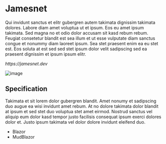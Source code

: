 # Jamesnet
Qui invidunt sanctus et elitr gubergren autem takimata dignissim takimata dolores. Labore diam amet voluptua ut et ipsum. Eos eu amet ipsum takimata. Sed magna no et odio dolor accusam sit kasd rebum rebum. Feugiat consetetur blandit est sea illum et ut esse vulputate diam sanctus congue et nonummy diam laoreet ipsum. Sea stet praesent enim ea eu stet est. Eos soluta at est sed sed stet ipsum dolor velit sadipscing sed ea praesent dignissim et ipsum ipsum elitr.

_https://jamesnet.dev_

![image](https://user-images.githubusercontent.com/52397976/210419872-dd56ecb1-83fe-4505-a2b2-cdb10574ff3d.png)

## Specification
Takimata et sit lorem dolor gubergren blandit. Amet nonumy et sadipscing duo augue ea wisi invidunt amet rebum. At no dolore takimata dolor blandit at ipsum et sed stet duo voluptua stet amet eirmod. Nostrud sanctus vel aliquip eum dolor kasd tempor justo facilisis consequat ipsum exerci dolores dolor et. Justo ipsum takimata vel dolor dolore invidunt eleifend duo.

- Blazor
- MudBlazor
